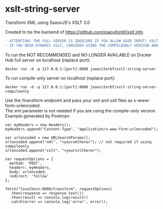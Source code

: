 # xslt-string-server
Transform XML using SaxonJS's XSLT 3.0

Created to be the backend of https://github.com/joaovitorbf/xslt.info

```diff
- ATTENTION! THE FULL SERVER IS INSECURE IF YOU ALLOW USER INPUT! XSLT INJECTION CAN RUN ARBITRARY CODE INSIDE THE CONTAINER!
- IF YOU NEED DYNAMIC XSLT, CONSIDER USING THE COMPILEONLY VERSION AND PROCESSING IT CLIENTISDE VIA SAXONJS
```

To run the NOT RECOMMENDED and NO LONGER AVAILABLE on Docker Hub full server on localhost (replace port):

```
docker run -d -p 127.0.0.1:[port]:8080 joaovitorbf/xslt-string-server
```

To run compile-only server on localhost (replace port):

```
docker run -d -p 127.0.0.1:[port]:8080 joaovitorbf/xslt-string-server-compileonly
```


Use the /transform endpoint and pass your xml and xslt files as x-www-form-urlencoded.  
The xml parameter is not needed if you are using the compile-only version.  
Example generated by Postman:

```
var myHeaders = new Headers();
myHeaders.append("Content-Type", "application/x-www-form-urlencoded");

var urlencoded = new URLSearchParams();
urlencoded.append("xml", "<yourxmlhere>"); // not required if using compileonly
urlencoded.append("xslt", "<yourxslthere>");

var requestOptions = {
  method: 'POST',
  headers: myHeaders,
  body: urlencoded,
  redirect: 'follow'
};

fetch("localhost:8080/transform", requestOptions)
  .then(response => response.text())
  .then(result => console.log(result))
  .catch(error => console.log('error', error));
```

